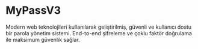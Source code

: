 # MyPassV3
Modern web teknolojileri kullanılarak geliştirilmiş, güvenli ve kullanıcı dostu bir parola yönetim sistemi. End-to-end şifreleme ve çoklu faktör doğrulama ile maksimum güvenlik sağlar.
